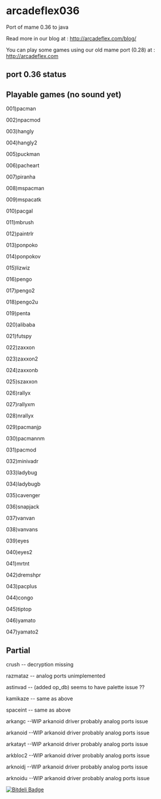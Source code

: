 arcadeflex036
=============

Port of mame 0.36 to java

Read more in our blog at : http://arcadeflex.com/blog/

You can play some games using our old mame port (0.28) at : http://arcadeflex.com



port 0.36 status
----------------

Playable games (no sound yet)
--------------
001)pacman   

002)npacmod 

003)hangly

004)hangly2

005)puckman

006)pacheart

007)piranha

008)mspacman

009)mspacatk

010)pacgal

011)mbrush

012)paintrlr

013)ponpoko

014)ponpokov

015)lizwiz

016)pengo

017)pengo2

018)pengo2u

019)penta

020)alibaba

021)futspy

022)zaxxon 

023)zaxxon2 

024)zaxxonb 

025)szaxxon

026)rallyx  

027)rallyxm

028)nrallyx

029)pacmanjp 

030)pacmannm 

031)pacmod

032)minivadr

033)ladybug 

034)ladybugb

035)cavenger 

036)snapjack

037)vanvan  

038)vanvans

039)eyes

040)eyes2

041)mrtnt

042)dremshpr

043)pacplus

044)congo 

045)tiptop

046)yamato  

047)yamato2




Partial
-------
crush        -- decryption missing


razmataz     -- analog ports unimplemented

astinvad     -- (added op_db) seems to have palette issue ??

kamikaze     -- same as above

spaceint     -- same as above

arkangc    	--WIP arkanoid driver probably analog ports issue

arkanoid	--WIP arkanoid driver probably analog ports issue

arkatayt	--WIP arkanoid driver probably analog ports issue

arkbloc2	--WIP arkanoid driver probably analog ports issue

arknoidj	--WIP arkanoid driver probably analog ports issue

arknoidu 	--WIP arkanoid driver probably analog ports issue




[![Bitdeli Badge](https://d2weczhvl823v0.cloudfront.net/georgemoralis/arcadeflex036/trend.png)](https://bitdeli.com/free "Bitdeli Badge")

